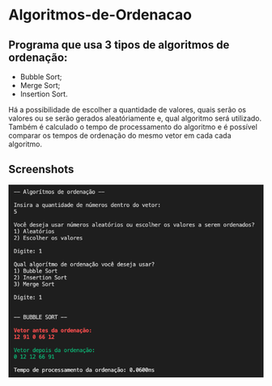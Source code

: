 # Algoritmos-de-Ordenacao

## Programa que usa 3 tipos de algoritmos de ordenação:
  - Bubble Sort;
  - Merge Sort;
  - Insertion Sort.

Há a possibilidade de escolher a quantidade de valores, quais serão os valores ou se serão gerados aleatóriamente e, qual algoritmo será utilizado.
Também é calculado o tempo de processamento do algoritmo e é possível comparar os tempos de ordenação do mesmo vetor em cada cada algoritmo.

## Screenshots
![Print](https://raw.githubusercontent.com/ThiagoMullerR/Algoritmos-de-Ordenacao/main/Outros/print1.png)
